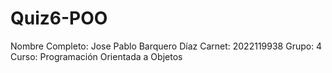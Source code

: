 # Quiz6-POO
Nombre Completo: Jose Pablo Barquero Díaz 
Carnet: 2022119938
Grupo: 4
Curso: Programación Orientada a Objetos 

